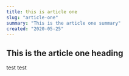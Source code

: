```yaml
---
title: this is article one
slug: "article-one"
summary: "This is the article one summary"
created: "2020-05-25"
---
```


## This is the article one heading

test test

<test></test>
